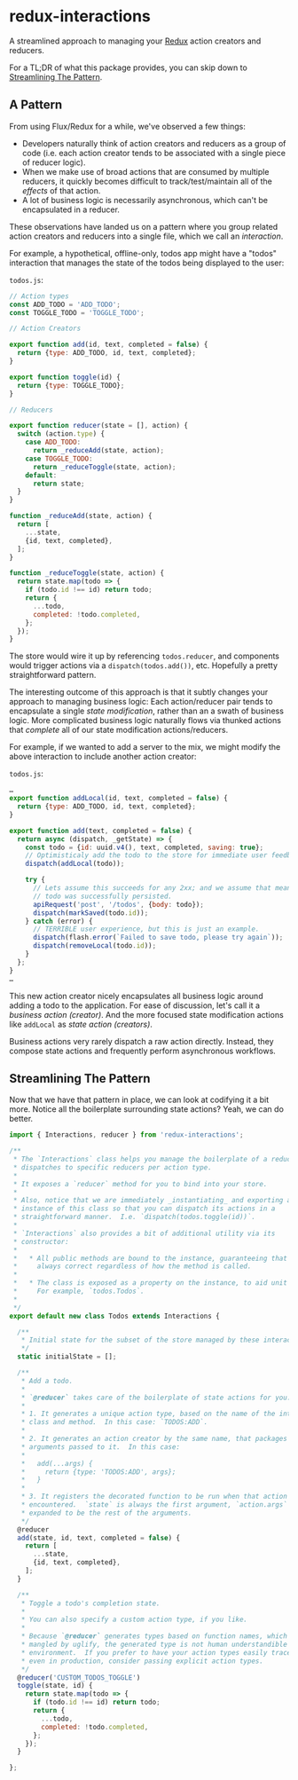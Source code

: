 # redux-interactions

A streamlined approach to managing your [Redux](http://redux.js.org/) action creators and reducers.

For a TL;DR of what this package provides, you can skip down to [Streamlining The Pattern](#streamlining-the-pattern).


## A Pattern

From using Flux/Redux for a while, we've observed a few things:

* Developers naturally think of action creators and reducers as a group of code (i.e. each action creator tends to be associated with a single piece of reducer logic).
* When we make use of broad actions that are consumed by multiple reducers, it quickly becomes difficult to track/test/maintain all of the _effects_ of that action.
* A lot of business logic is necessarily asynchronous, which can't be encapsulated in a reducer.

These observations have landed us on a pattern where you group related action creators and reducers into a single file, which we call an _interaction_.

For example, a hypothetical, offline-only, todos app might have a "todos" interaction that manages the state of the todos being displayed to the user:

`todos.js`:
```js
// Action types
const ADD_TODO = 'ADD_TODO';
const TOGGLE_TODO = 'TOGGLE_TODO';

// Action Creators

export function add(id, text, completed = false) {
  return {type: ADD_TODO, id, text, completed};
}

export function toggle(id) {
  return {type: TOGGLE_TODO};
}

// Reducers

export function reducer(state = [], action) {
  switch (action.type) {
    case ADD_TODO:
      return _reduceAdd(state, action);
    case TOGGLE_TODO:
      return _reduceToggle(state, action);
    default:
      return state;
  }
}

function _reduceAdd(state, action) {
  return [
    ...state,
    {id, text, completed},
  ];
}

function _reduceToggle(state, action) {
  return state.map(todo => {
    if (todo.id !== id) return todo;
    return {
      ...todo,
      completed: !todo.completed,
    };
  });
}
```

The store would wire it up by referencing `todos.reducer`, and components would trigger actions via a `dispatch(todos.add())`, etc.  Hopefully a pretty straightforward pattern.

The interesting outcome of this approach is that it subtly changes your approach to managing business logic: Each action/reducer pair tends to encapsulate a single _state modification_, rather than an a swath of business logic.  More complicated business logic naturally flows via thunked actions that _complete_ all of our state modification actions/reducers.

For example, if we wanted to add a server to the mix, we might modify the above interaction to include another action creator:

`todos.js`:
```js
…
export function addLocal(id, text, completed = false) {
  return {type: ADD_TODO, id, text, completed};
}

export function add(text, completed = false) {
  return async (dispatch, _getState) => {
    const todo = {id: uuid.v4(), text, completed, saving: true};
    // Optimisticaly add the todo to the store for immediate user feedback.
    dispatch(addLocal(todo));

    try {
      // Lets assume this succeeds for any 2xx; and we assume that means the
      // todo was successfully persisted.
      apiRequest('post', '/todos', {body: todo});
      dispatch(markSaved(todo.id));
    } catch (error) {
      // TERRIBLE user experience, but this is just an example.
      dispatch(flash.error(`Failed to save todo, please try again`));
      dispatch(removeLocal(todo.id));
    }
  };
}
…
```

This new action creator nicely encapsulates all business logic around adding a todo to the application.  For ease of discussion, let's call it a _business action (creator)_.  And the more focused state modification actions like `addLocal` as _state action (creators)_.

Business actions very rarely dispatch a raw action directly.  Instead, they compose state actions and frequently perform asynchronous workflows.


## Streamlining The Pattern

Now that we have that pattern in place, we can look at codifying it a bit more.  Notice all the boilerplate surrounding state actions?  Yeah, we can do better.

```js
import { Interactions, reducer } from 'redux-interactions';

/**
 * The `Interactions` class helps you manage the boilerplate of a reducer that
 * dispatches to specific reducers per action type.
 *
 * It exposes a `reducer` method for you to bind into your store.
 *
 * Also, notice that we are immediately _instantiating_ and exporting an
 * instance of this class so that you can dispatch its actions in a
 * straightforward manner.  I.e. `dispatch(todos.toggle(id))`.
 *
 * `Interactions` also provides a bit of additional utility via its
 * constructor:
 *
 *   * All public methods are bound to the instance, guaranteeing that `this` is
 *     always correct regardless of how the method is called.
 *
 *   * The class is exposed as a property on the instance, to aid unit testing.
 *     For example, `todos.Todos`.
 *
 */
export default new class Todos extends Interactions {

  /**
   * Initial state for the subset of the store managed by these interactions.
   */
  static initialState = [];

  /**
   * Add a todo.
   *
   * `@reducer` takes care of the boilerplate of state actions for you:
   *
   * 1. It generates a unique action type, based on the name of the interactions
   * class and method.  In this case: `TODOS:ADD`.
   *
   * 2. It generates an action creator by the same name, that packages up any
   * arguments passed to it.  In this case:
   *
   *   add(...args) {
   *     return {type: 'TODOS:ADD', args};
   *   }
   *
   * 3. It registers the decorated function to be run when that action type is
   * encountered.  `state` is always the first argument, `action.args` are
   * expanded to be the rest of the arguments.
   */
  @reducer
  add(state, id, text, completed = false) {
    return [
      ...state,
      {id, text, completed},
    ];
  }

  /**
   * Toggle a todo's completion state.
   *
   * You can also specify a custom action type, if you like.
   *
   * Because `@reducer` generates types based on function names, which can be
   * mangled by uglify, the generated type is not human understandible in that
   * environment.  If you prefer to have your action types easily traceable,
   * even in production, consider passing explicit action types.
   */
  @reducer('CUSTOM_TODOS_TOGGLE')
  toggle(state, id) {
    return state.map(todo => {
      if (todo.id !== id) return todo;
      return {
        ...todo,
        completed: !todo.completed,
      };
    });
  }

};
```
